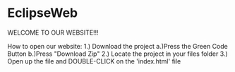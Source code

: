 # EclipseWeb
WELCOME TO OUR WEBSITE!!!

How to open our website:
  1.) Download the project
      a.)Press the Green Code Button
      b.)Press "Download Zip"
  2.) Locate the project in your files folder
  3.) Open up the file and DOUBLE-CLICK on the 'index.html' file
